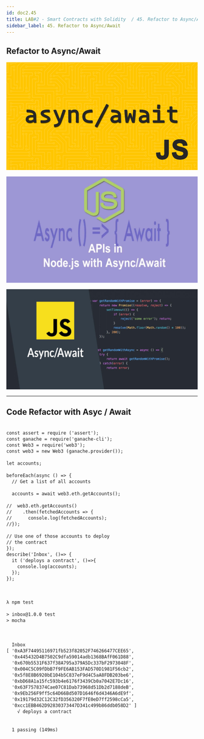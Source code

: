 ```yaml
---
id: doc2.45
title: LAB#2 - Smart Contracts with Solidity  / 45. Refactor to Async/Await
sidebar_label: 45. Refactor to Async/Await
---
```


## Refactor to Async/Await


![alt text](.\assets\Imagem045_2.png)



![alt text](.\assets\Imagem045_1.png)



![alt text](.\assets\Imagem45_1.jpg)



---

## Code Refactor with Asyc / Await

~~~

const assert = require ('assert');
const ganache = require('ganache-cli');
const Web3 = require('web3');
const web3 = new Web3 (ganache.provider());

let accounts;

beforeEach(async () => {
  // Get a list of all accounts

  accounts = await web3.eth.getAccounts();

//  web3.eth.getAccounts()
//    .then(fetchedAccounts => {
//      console.log(fetchedAccounts);
//});

// Use one of those accounts to deploy
// the contract
});
describe('Inbox', ()=> {
  it ('deploys a contract', ()=>{
    console.log(accounts);
  });
});


~~~



~~~

λ npm test

> inbox@1.0.0 test 
> mocha



  Inbox
[ '0xA3F74495116971fb523f82052F746266477CEE65',
  '0x445432D4B7502C9dfa59014adb1368BAfF061D88',
  '0x670b5531F637f38A795a379A5Dc337bF2973048F',
  '0x004C5C09fDbB7f9FE6AB153FAD570D1981F56cb2',
  '0x5f8E8B6920bE104b5C837eF9d4C5aA8FDB203be6',
  '0xbD68A1a15fc593b4e6176f3439Cb0a7042E7Dc16',
  '0x63F7578374Cae07C81Dab73968d51Db2d7188deB',
  '0x9Eb256F9ff5c64D66Bd507D1646f6d4346A6dE9f',
  '0x19179d32C12C32fD356320F7fE0eD7ff2598cCa5',
  '0xcc1EBB462D92830373447D341c499b86ddb058D2' ]
    √ deploys a contract


  1 passing (149ms)

~~~
